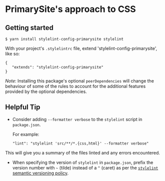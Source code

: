 # PrimarySite's approach to CSS

## Getting started

    $ yarn install stylelint-config-primarysite stylelint

With your project's `.stylelintrc` file, extend 'stylelint-config-primarysite', like so:

    {
       "extends": "stylelint-config-primarysite"
    }

_Note_: Installing this package's optional `peerDependencies` will change the behaviour of some of
the rules to account for the additional features provided by the optional dependencies.

## Helpful Tip

- Consider adding `--formatter verbose` to the `stylelint` script in `package.json`.

  For example:

      "lint": "stylelint 'src/**/*.{css,html}' --formatter verbose"

This will give you a summary of the files linted and any errors encountered.

- When specifying the version of `stylelint` in `package.json`, prefix the version number with `~`
  (tilde) instead of a `^` (caret) as per the
  [`stylelint` semantic versioning policy](https://stylelint.io/#semantic-versioning-policy).
